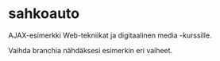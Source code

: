 # sahkoauto

AJAX-esimerkki Web-tekniikat ja digitaalinen media -kurssille.

Vaihda branchia nähdäksesi esimerkin eri vaiheet.